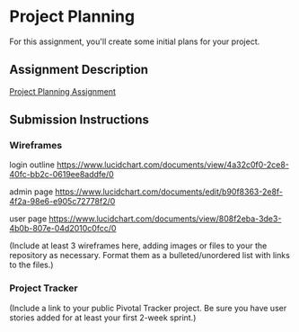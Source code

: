 # Project Planning
For this assignment, you'll create some initial plans for your project.

## Assignment Description
[Project Planning Assignment](https://education.launchcode.org/liftoff/assignments/planning/)

## Submission Instructions

### Wireframes
login outline
https://www.lucidchart.com/documents/view/4a32c0f0-2ce8-40fc-bb2c-0619ee8addfe/0

admin page
https://www.lucidchart.com/documents/edit/b90f8363-2e8f-4f2a-98e6-e905c72778f2/0

user page
https://www.lucidchart.com/documents/view/808f2eba-3de3-4b0b-807e-04d2010c0fcc/0


(Include at least 3 wireframes here, adding images or files to your the repository as necessary. Format them as a bulleted/unordered list with links to the files.)

### Project Tracker

(Include a link to your public Pivotal Tracker project. Be sure you have user stories added for at least your first 2-week sprint.)
